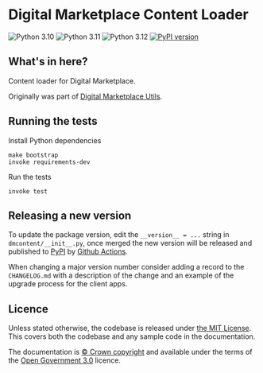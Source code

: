 Digital Marketplace Content Loader
==================================

![Python 3.10](https://img.shields.io/badge/python-3.10-blue.svg)
![Python 3.11](https://img.shields.io/badge/python-3.11-blue.svg)
![Python 3.12](https://img.shields.io/badge/python-3.12-blue.svg)
[![PyPI version](https://badge.fury.io/py/ccs-digitalmarketplace-content-loader.svg)](https://badge.fury.io/py/ccs-digitalmarketplace-content-loader)

## What's in here?

Content loader for Digital Marketplace.

Originally was part of [Digital Marketplace Utils](https://github.com/Crown-Commercial-Service/digitalmarketplace-utils).


## Running the tests

Install Python dependencies

```
make bootstrap
invoke requirements-dev
```

Run the tests

```
invoke test
```


## Releasing a new version

To update the package version, edit the `__version__ = ...` string in `dmcontent/__init__.py`,
once merged the new version will be released and published to [PyPI](https://pypi.org/project/digitalmarketplace-content-loader/) by [Github Actions](./.github/workflows).

When changing a major version number consider adding a record to the `CHANGELOG.md` with a
description of the change and an example of the upgrade process for the client apps.

## Licence

Unless stated otherwise, the codebase is released under [the MIT License][mit].
This covers both the codebase and any sample code in the documentation.

The documentation is [&copy; Crown copyright][copyright] and available under the terms
of the [Open Government 3.0][ogl] licence.

[mit]: LICENCE
[copyright]: http://www.nationalarchives.gov.uk/information-management/re-using-public-sector-information/uk-government-licensing-framework/crown-copyright/
[ogl]: http://www.nationalarchives.gov.uk/doc/open-government-licence/version/3/
